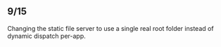 ## 9/15

  Changing the static file server to use a single real root folder instead of
dynamic dispatch per-app.
